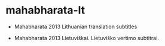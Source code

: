# mahabharata-lt
* Mahabharata 2013 Lithuanian translation subtitles

* Mahabharata 2013 Lietuviškai. Lietuviško vertimo subtitrai.
